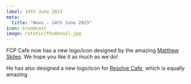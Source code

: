 ```yaml
---
label: 14th June 2023
meta:
  title: "News - 14th June 2023"
icon: broadcast
image: /static/thumbnail.jpg
---
```


FCP Cafe now has a new logo/icon designed by the amazing [Matthew Skiles](https://matthewskiles.com). We hope you like it as much as we do!

He has also designed a new logo/icon for [Resolve Cafe](https://resolve.cafe), which is equally amazing.
